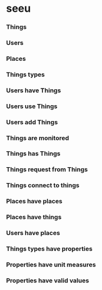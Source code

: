 # seeu

### Things
### Users
### Places
### Things types
### Users have Things
### Users use Things
### Users add Things
### Things are monitored
### Things has Things
### Things request from Things
### Things connect to things
### Places have places
### Places have things
### Users have places
### Things types have properties
### Properties have unit measures
### Properties have valid values
